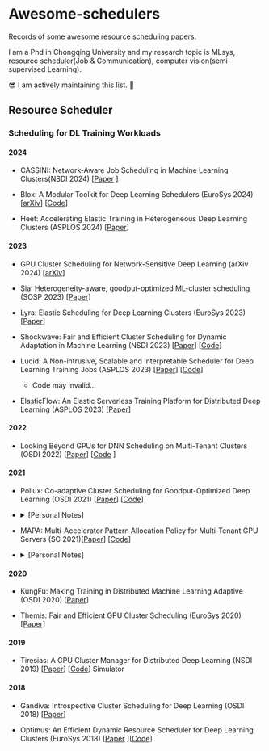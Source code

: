 # Awesome-schedulers
Records of some awesome resource scheduling papers.

I am a Phd in Chongqing University and my research topic is MLsys, resource scheduler(Job & Communication), computer vision(semi-supervised Learning).

😎 I am actively maintaining this list. 💪
## Resource Scheduler
### Scheduling for DL Training Workloads
#### 2024
* CASSINI: Network-Aware Job Scheduling in Machine Learning Clusters(NSDI 2024) [[Paper](https://www.usenix.org/conference/nsdi24/presentation/rajasekaran) ]

* Blox: A Modular Toolkit for Deep Learning Schedulers (EuroSys 2024) [[arXiv](https://arxiv.org/pdf/2312.12621)]  [[Code](https://github.com/msr-fiddle/blox)]

* Heet: Accelerating Elastic Training in Heterogeneous  Deep Learning Clusters (ASPLOS 2024) [[Paper](https://dl.acm.org/doi/10.1145/3620665.3640375)]

#### 2023
* GPU Cluster Scheduling for Network-Sensitive Deep Learning (arXiv 2024) [[arXiv](https://arxiv.org/abs/2401.16492)]

* Sia: Heterogeneity-aware, goodput-optimized ML-cluster scheduling (SOSP 2023) [[Paper](https://dl.acm.org/doi/10.1145/3600006.3613175)]


* Lyra: Elastic Scheduling for Deep Learning Clusters (EuroSys 2023) [[Paper](https://dl.acm.org/doi/10.1145/3552326.3587445)]

* Shockwave: Fair and Efficient Cluster Scheduling for Dynamic Adaptation in Machine Learning (NSDI 2023) [[Paper](https://www.usenix.org/conference/nsdi23/presentation/zheng)]  [[Code](https://github.com/uw-mad-dash/shockwave)]

* Lucid: A Non-intrusive, Scalable and Interpretable Scheduler for Deep Learning Training Jobs (ASPLOS 2023) [[Paper](https://dl.acm.org/doi/10.1145/3575693.3575705)] [[Code](https://github.com/S-Lab-System-Group/Lucid)]
  - Code may invalid...

* ElasticFlow: An Elastic Serverless Training Platform for Distributed Deep Learning (ASPLOS 2023) [[Paper](https://dl.acm.org/doi/10.1145/3575693.3575721)]

#### 2022
* Looking Beyond GPUs for DNN Scheduling on Multi-Tenant Clusters (OSDI 2022) [[Paper](https://www.usenix.org/conference/osdi22/presentation/mohan)] [[Code](https://github.com/msr-fiddle/synergy) ]

#### 2021
* Pollux: Co-adaptive Cluster Scheduling for Goodput-Optimized Deep Learning (OSDI 2021) [[Paper](https://www.usenix.org/conference/osdi21/presentation/qiao)] [[Code](https://github.com/petuum/adaptdl)] 
- <details>  
  <summary>[Personal Notes]</summary>  
  
    # Problem Statement  
    The elastic scheduler can dynamically select the number of resources but ignores adjustments to model hyperparameters (batch size & learning rate).  
    
    # Innovations  
    1. **Elastic and Resource-Adaptive DLT Job Scheduler**: A novel scheduler that adapts to resource availability.  
    2. **Balancing Throughput and Statistical Efficiency**: DL jobs should strike a balance between system throughput and statistical efficiency.  
    3. **Goodput Definition**: $\( \text{goodput} = \text{throughput} \times \text{statistical efficiency} \)  $
    4. **Dynamic Adjustment of Batch Size and Learning Rate**: At the job level, Pollux dynamically adjusts batch size and learning rate to optimally utilize allocated resources based on goodput.  
    5. **Dynamic Resource Reallocation**: Resources are dynamically (re)allocated based on the throughput of jobs across the shared cluster, including objectives like fairness and job completion time, according to the Speedup Function.  
    6. **Multi-Objective Optimization Problem Modeling**: The problem is modeled as a multi-objective optimization issue, solved using genetic algorithms.  
    
    # Limitations Analysis  
    1. **Large Solution Space**: The coupling of resource allocation and job placement leads to a large solution space, resulting in slow solving speeds and difficulties in scaling to large clusters (Sia).  
    2. **Impact on Model Accuracy**: Dynamically adjusting batch size may reduce the accuracy of model tasks.  
  </details> 

* MAPA: Multi-Accelerator Pattern Allocation Policy for Multi-Tenant GPU Servers (SC 2021)[[Paper](https://dl.acm.org/doi/pdf/10.1145/3458817.3480853)]  [[Code](https://github.com/socal-ucr/MAPA)] 
- <details>
    <summary>[Personal Notes]</summary> 
    # Problem Statement 
    The existing resource allocation strategies are unable to effectively address the communication patterns between complex topological interconnections and diverse ML workloads, resulting in fragmentation.
  
    # Motivations
    1. The heterogeneous connection methods (NVLink, PCIe) have different bandwidths, and the connection of accelerators is not uniform, which can be affected by the low-bandwidth PCIe links.
    2. The co-located placement method poses challenges for high-performance workloads, affecting both performance and security.
    3. There are differences in fragmentation impact and the bandwidth sensitivity of ML tasks.
  
    # Innovations 
    1. **Abstract Graph**: Abstract multiple accelerator applications and servers into smaller application graphs and larger hardware graphs. The application graph captures the demands of computational accelerators and the communication topology of workloads among accelerators (communication patterns between GPUs); the hardware graph captures the topology of the accelerator system (vertices represent computational accelerators such as GPUs, while edges represent the available hardware connections on the server, such as NVLink and PCIe).
    2. Consider fragmentation and application bandwidth sensitivity during resource allocation.
    3. Employ a graph pattern matching approach to quantify the quality of resource allocation using fractions.
  
    # Summary
    This article has provided me with some insights regarding "predicting the bandwidth required for communication." For elastic scheduling, when tasks are adaptive, the effBW method (from this article) can be used to predict the bandwidth needed for communication based on different resource allocation schemes. 

    Additionally, the author's analysis of the scheduling process has also inspired me. To maximize the overall performance of scheduled jobs, the pattern selection strategy must consider: 
    1.  The effective bandwidth allocated.
    2.  The bandwidth sensitivity of the jobs (using known bandwidth sensitivity, as shown in Figure 6, primarily through analyzing the relationship between execution time and the allocated link). 
    3.  Avoiding the situation where future bandwidth-sensitive jobs lack effective bandwidth.
  
</details> 

#### 2020
* KungFu: Making Training in Distributed Machine Learning Adaptive (OSDI 2020) [[Paper](https://www.usenix.org/conference/osdi20/presentation/mai)]
  
* Themis: Fair and Efficient GPU Cluster Scheduling (EuroSys 2020) [[Paper](https://www.usenix.org/conference/nsdi20/presentation/mahajan)]

#### 2019
* Tiresias: A GPU Cluster Manager for Distributed Deep Learning (NSDI 2019) [[Paper](https://www.usenix.org/conference/nsdi19/presentation/gu)] [[Code](https://github.com/SymbioticLab/Tiresias)] Simulator

#### 2018
* Gandiva: Introspective Cluster Scheduling for Deep Learning (OSDI 2018) [[Paper](https://www.usenix.org/conference/osdi18/presentation/xiao)]


* Optimus: An Efficient Dynamic Resource Scheduler for Deep Learning Clusters (EuroSys 2018) [[Paper](https://dl.acm.org/doi/10.1145/3190508.3190517) ][[Code](https://github.com/pengyanghua/optimus)]


